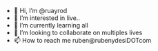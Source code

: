 - 👋 Hi, I’m @ruayrod
- 👀 I’m interested in live..
- 🌱 I’m currently learning all
- 💞️ I’m looking to collaborate on multiples lives
- 📫 How to reach me ruben@rubenydesiDOTcom

<!---
ruayrod/ruayrod is a ✨ special ✨ repository because its `README.md` (this file) appears on your GitHub profile.
You can click the Preview link to take a look at your changes.
--->
